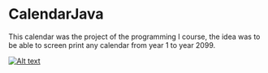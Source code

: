 # CalendarJava

This calendar was the project of the programming I course, the idea was to be able to screen print any calendar from year 1 to year 2099. 


[![Alt text](https://img.youtube.com/vi/zBS4LMoaVfE/3.jpg)](https://youtu.be/zBS4LMoaVfE)
